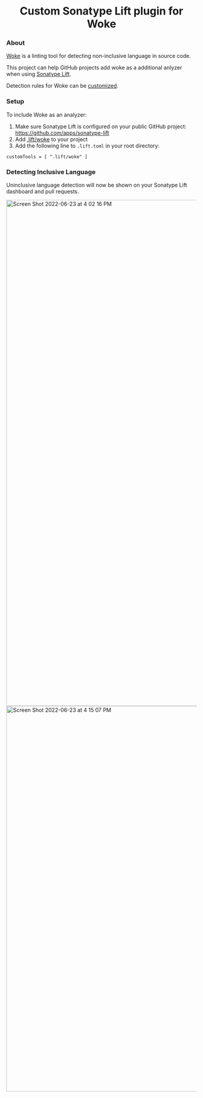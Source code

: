 <h1 align="center">Custom Sonatype Lift plugin for Woke</h1>

### About

[Woke](https://docs.getwoke.tech/) is a linting tool for detecting non-inclusive language in source code.

This project can help GitHub projects add woke as a additional anlyzer when using [Sonatype Lift](https://help.sonatype.com/lift/about-sonatype-lift).

Detection rules for Woke can be [customized](https://docs.getwoke.tech/rules/).

### Setup

To include Woke as an analyzer:
1. Make sure Sonatype Lift is configured on your public GitHub project: https://github.com/apps/sonatype-lift
2. Add [.lift/woke](https://github.com/theresa-m/lift-woke-plugin/blob/main/.lift/woke) to your project
3. Add the following line to `.lift.toml` in your root directory:

`customTools = [ ".lift/woke" ]`

### Detecting Inclusive Language

Uninclusive language detection will now be shown on your Sonatype Lift dashboard and pull requests.

<img width="1340" alt="Screen Shot 2022-06-23 at 4 02 16 PM" src="https://user-images.githubusercontent.com/12902323/175387193-49d89734-d669-4671-9414-e26d6843efc2.png">
<img width="1021" alt="Screen Shot 2022-06-23 at 4 15 07 PM" src="https://user-images.githubusercontent.com/12902323/175391444-4ed655eb-c3c8-441f-b2e5-eb2659c1e356.png">
